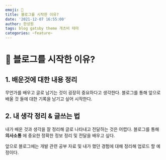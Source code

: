 ```yaml
---
emoji: 🧢
title: 블로그를 시작한 이유?
date: '2021-12-07 16:55:00'
author: 한성원
tags: blog gatsby theme 개츠비 테마
categories: ~feature~
---
```



# 👋 블로그를 시작한 이유?
## 1. 배운것에 대한 내용 정리
무언가를 배우고 글로 남기는 것이 굉장히 중요하다고 생각한다. 블로그를 통해 앞으로 배울 것 들에 대한 기록을 남기고 싶어 시작한다.    

## 2. 내 생각 정리 & 글쓰는 법
내가 배운 것과 생각을 잘 정리해 글로 나타내고 전달하는 것은 어렵다. 블로그를 통해 **의사소통** 에 중요한 정확한 정보 정리 및 전달을 배우고 싶다.   


앞으로 블로그에는 개발 관련 공부 자료 및 내가 했던 경험에 대해 정리해 업로드 할 예정이다. 

```toc

```